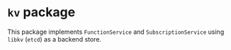 # `kv` package

This package implements `FunctionService` and `SubscriptionService` using `libkv` (`etcd`) as a backend store.